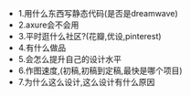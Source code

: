 - 1.用什么东西写静态代码(是否是dreamwave)
- 2.axure会不会用
- 3.平时逛什么社区?(花瓣,优设,pinterest)
- 4.有什么做品
- 5.会怎么提升自己的设计水平
- 6.作图速度,(初稿,初稿到定稿,最快是哪个项目)
- 7.为什么这么设计,这么设计有什么原因
